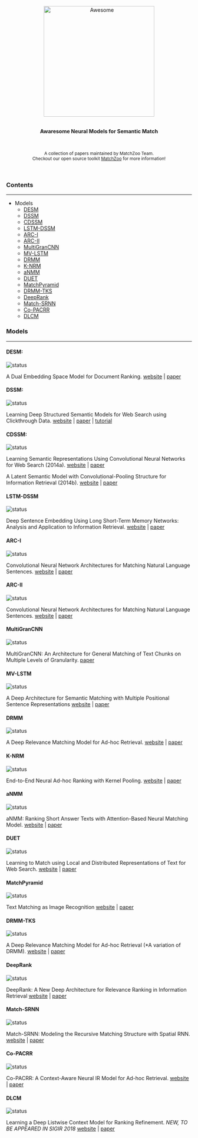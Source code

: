 <div align="center">
	<img width="300" src="artworks/awaresome.svg" alt="Awesome">
    <br>
    <br>
    <p><b>Awaresome Neural Models for Semantic Match</b></p>
</div>
<br>
<p align="center">
    <sub>A collection of papers maintained by MatchZoo Team.</sub>
    <br>
	<sub>Checkout our open source toolkit <a href="https://github.com/faneshion/MatchZoo">MatchZoo</a> for more information!</sub>
</p>
<br>

### Contents
------
+ Models
    - [DESM](#desm)
    - [DSSM](#dssm)
    - [CDSSM](#cdssm)
    - [LSTM-DSSM](#lstm-dssm)
    - [ARC-I](#arc-i)
    - [ARC-II](#arc-ii)
    - [MultiGranCNN](#mutigrancnn)
    - [MV-LSTM](#mv-lstm)
    - [DRMM](#drmm)
    - [K-NRM](#k-nrm)
    - [aNMM](#anmm)
    - [DUET](#duet)
    - [MatchPyramid](#matchpyramid)
    - [DRMM-TKS](#drmm-tks)
    - [DeepRank](#deeprank)
    - [Match-SRNN](#match-srnn)
    - [Co-PACRR](#co-pacrr)
    - [DLCM](#dlcm)


### Models
------

#### DESM:
![status](artworks/not-in-plan.svg)

A Dual Embedding Space Model for Document Ranking.
[website](https://arxiv.org/abs/1602.01137) | [paper](https://arxiv.org/pdf/1602.01137.pdf)


#### DSSM:
![status](artworks/ready.svg)

Learning Deep Structured Semantic Models for Web Search using Clickthrough Data.
[website](https://www.microsoft.com/en-us/research/publication/learning-deep-structured-semantic-models-for-web-search-using-clickthrough-data/) | [paper](https://www.microsoft.com/en-us/research/wp-content/uploads/2016/02/cikm2013_DSSM_fullversion.pdf) | [tutorial](https://www.microsoft.com/en-us/research/wp-content/uploads/2017/07/dl-summer-school-2017.-Jianfeng-Gao.v2.pdf)

#### CDSSM:
![status](artworks/ready.svg)

Learning Semantic Representations Using Convolutional Neural Networks for Web Search (2014a).
[website](https://www.microsoft.com/en-us/research/publication/learning-semantic-representations-using-convolutional-neural-networks-for-web-search/) | [paper](https://www.microsoft.com/en-us/research/wp-content/uploads/2016/02/www2014_cdssm_p07.pdf)

A Latent Semantic Model with Convolutional-Pooling Structure for Information Retrieval (2014b).
[website](https://www.microsoft.com/en-us/research/publication/a-latent-semantic-model-with-convolutional-pooling-structure-for-information-retrieval/) | [paper](https://www.microsoft.com/en-us/research/wp-content/uploads/2016/02/cikm2014_cdssm_final.pdf)

#### LSTM-DSSM
![status](artworks/not-in-plan.svg)

Deep Sentence Embedding Using Long Short-Term Memory Networks: Analysis and Application to Information Retrieval.
[website](https://arxiv.org/abs/1502.06922) | [paper](https://www.microsoft.com/en-us/research/wp-content/uploads/2017/02/LSTM_DSSM_IEEE_TASLP.pdf)

#### ARC-I
![status](artworks/ready.svg)

Convolutional Neural Network Architectures for Matching Natural Language Sentences.
[website](https://arxiv.org/abs/1503.03244) | [paper](https://arxiv.org/pdf/1503.03244.pdf)

#### ARC-II
![status](artworks/ready.svg)

Convolutional Neural Network Architectures for Matching Natural Language Sentences.
[website](https://arxiv.org/abs/1503.03244) | [paper](https://arxiv.org/pdf/1503.03244.pdf)

#### MultiGranCNN
![status](artworks/not-in-plan.svg)

MultiGranCNN: An Architecture for General Matching of Text Chunks on Multiple Levels of Granularity.
[paper](https://aclanthology.info/pdf/P/P15/P15-1007.pdf)

#### MV-LSTM
![status](artworks/ready.svg)

A Deep Architecture for Semantic Matching with Multiple Positional Sentence Representations
[website](https://arxiv.org/abs/1511.08277) | [paper](https://arxiv.org/pdf/1511.08277.pdf)

#### DRMM
![status](artworks/ready.svg)

A Deep Relevance Matching Model for Ad-hoc Retrieval.
[website](https://arxiv.org/abs/1711.08611) | [paper](http://www.bigdatalab.ac.cn/~gjf/papers/2016/CIKM2016a_guo.pdf)

#### K-NRM
![status](artworks/ready.svg)

End-to-End Neural Ad-hoc Ranking with Kernel Pooling.
[website](https://arxiv.org/abs/1706.06613) | [paper](https://arxiv.org/pdf/1706.06613.pdf)

#### aNMM
![status](artworks/ready.svg)

aNMM: Ranking Short Answer Texts with Attention-Based Neural Matching Model.
[website](https://arxiv.org/abs/1801.01641) | [paper](http://maroo.cs.umass.edu/pub/web/getpdf.php?id=1240)

#### DUET
![status](artworks/ready.svg)

Learning to Match using Local and Distributed Representations of Text for Web Search.
[website](https://dl.acm.org/citation.cfm?id=3052579) | [paper](https://www.microsoft.com/en-us/research/wp-content/uploads/2016/10/wwwfp0192-mitra.pdf)

#### MatchPyramid
![status](artworks/ready.svg)

Text Matching as Image Recognition
[website](https://arxiv.org/abs/1602.06359) | [paper](https://arxiv.org/pdf/1602.06359.pdf)

#### DRMM-TKS
![status](artworks/ready.svg)

A Deep Relevance Matching Model for Ad-hoc Retrieval (*A variation of DRMM).
[website](https://arxiv.org/abs/1711.08611) | [paper](http://www.bigdatalab.ac.cn/~gjf/papers/2016/CIKM2016a_guo.pdf)

#### DeepRank
![status](artworks/plan.svg)

DeepRank: A New Deep Architecture for Relevance Ranking in Information Retrieval
[website](https://arxiv.org/abs/1710.05649) | [paper](https://arxiv.org/pdf/1710.05649.pdf)

#### Match-SRNN
![status](artworks/plan.svg)

Match-SRNN: Modeling the Recursive Matching Structure with Spatial RNN.
[website](https://arxiv.org/abs/1604.04378) | [paper](https://arxiv.org/pdf/1604.04378.pdf)

#### Co-PACRR
![status](artworks/not-in-plan.svg)

Co-PACRR: A Context-Aware Neural IR Model for Ad-hoc Retrieval.
[website](https://arxiv.org/abs/1706.10192) | [paper](https://arxiv.org/pdf/1706.10192.pdf)

#### DLCM
![status](artworks/not-in-plan.svg)

Learning a Deep Listwise Context Model for Ranking Refinement. *NEW, TO BE APPEARED IN SIGIR 2018*
[website](https://arxiv.org/abs/1804.05936) | [paper](https://arxiv.org/pdf/1804.05936.pdf)

